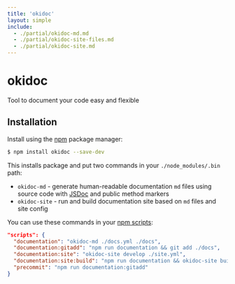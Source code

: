 ```yaml
---
title: 'okidoc'
layout: simple
include:
  - ./partial/okidoc-md.md
  - ./partial/okidoc-site-files.md
  - ./partial/okidoc-site.md
---
```


# okidoc

Tool to document your code easy and flexible

## Installation

Install using the [npm](https://www.npmjs.com/) package manager:

```sh
$ npm install okidoc --save-dev
```

This installs package and put two commands in your `./node_modules/.bin` path:

- `okidoc-md` - generate human-readable documentation `md` files using source code with [JSDoc](http://usejsdoc.org) and public method markers
- `okidoc-site` - run and build documentation site based on `md` files and site config

You can use these commands in your [npm scripts](https://docs.npmjs.com/misc/scripts#examples):

```json
"scripts": {
  "documentation": "okidoc-md ./docs.yml ./docs",
  "documentation:gitadd": "npm run documentation && git add ./docs",
  "documentation:site": "okidoc-site develop ./site.yml",
  "documentation:site:build": "npm run documentation && okidoc-site build ./site.yml",
  "precommit": "npm run documentation:gitadd"
}
```
